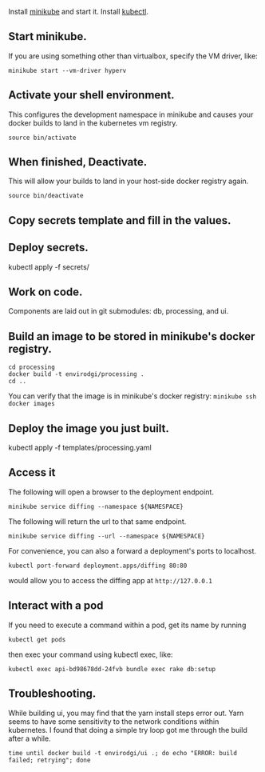 
Install [minikube](https://github.com/kubernetes/minikube) and start it.
Install [kubectl](https://kubernetes.io/docs/tasks/tools/install-kubectl/).


## Start minikube.

If you are using something other than virtualbox, specify the VM driver, like:

``minikube start --vm-driver hyperv``

## Activate your shell environment.

This configures the development namespace in minikube and causes your docker builds to land in the kubernetes vm registry.

``source bin/activate``

## When finished, Deactivate.


This will allow your builds to land in your host-side docker registry again.

``source bin/deactivate``


## Copy secrets template and fill in the values.


## Deploy secrets.
kubectl apply -f secrets/

## Work on code.

Components are laid out in git submodules: db, processing, and ui.

## Build an image to be stored in minikube's docker registry.

```
cd processing
docker build -t envirodgi/processing .
cd ..
```

You can verify that the image is in minikube's docker registry:
``minikube ssh docker images``


## Deploy the image you just built.
kubectl apply -f templates/processing.yaml

## Access it

The following will open a browser to the deployment endpoint.
```
minikube service diffing --namespace ${NAMESPACE}
```

The following will return the url to that same endpoint.
```
minikube service diffing --url --namespace ${NAMESPACE}
```

For convenience, you can also a forward a deployment's ports to localhost.
```
kubectl port-forward deployment.apps/diffing 80:80
```

would allow you to access the diffing app at ``http://127.0.0.1``


## Interact with a pod

If you need to execute a command within a pod, get its name by running

```
kubectl get pods
```

then exec your command using kubectl exec, like:
```
kubectl exec api-bd98678dd-24fvb bundle exec rake db:setup
```

## Troubleshooting.

While building ui, you may find that the yarn install steps error out. Yarn seems to have some sensitivity to the network conditions within kubernetes.  I found that doing a simple try loop got me through the build after a while.
```
time until docker build -t envirodgi/ui .; do echo "ERROR: build failed; retrying"; done
```

